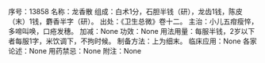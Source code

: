 序号：13858
名称：龙香散
组成：白术1分，石胆半钱（研），龙齿1钱，陈皮（末）1钱，麝香半字（研）。
出处：《卫生总微》卷十二。
主治：小儿五疳瘦悴，多啼叫唤，口疮发穗。
加减：None
功效：None
用法用量：每服半钱，2岁以下者每服1字，米饮调下，不拘时候。
制备方法：上为细末。
临床应用：None
各家论述：None
用药禁忌：None
附注：None
